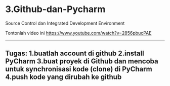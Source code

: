 # 3.Github-dan-Pycharm
Source Control dan Integrated Development Environment

Tontonlah video ini
https://www.youtube.com/watch?v=2856pbucPAE

---
Tugas:
1.buatlah account di github
2.install PyCharm
3.buat proyek di Github dan mencoba untuk synchronisasi kode (clone) di PyCharm
4.push kode yang dirubah ke github
---
